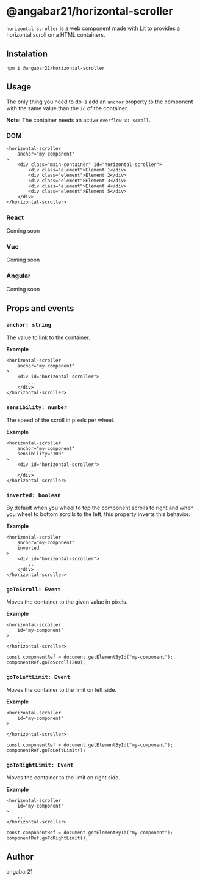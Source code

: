 # @angabar21/horizontal-scroller

`horizontal-scroller` is a web component made with Lit to provides a horizontal scroll on a HTML containers.

## Instalation

```
npm i @angabar21/horizontal-scroller
```

## Usage

The only thing you need to do is add an `anchor` property to the component with the same value than the `id` of the container.

**Note:** The container needs an active `overflow-x: scroll`.

### DOM

```
<horizontal-scroller
    anchor="my-component"
>
    <div class="main-container" id="horizontal-scroller">
        <div class="element">Element 1</div>
        <div class="element">Element 2</div>
        <div class="element">Element 3</div>
        <div class="element">Element 4</div>
        <div class="element">Element 5</div>
    </div>
</horizontal-scroller>
```

### React

Coming soon

### Vue

Coming soon

### Angular

Coming soon

## Props and events

### `anchor: string`

The value to link to the container.

**Example**

```
<horizontal-scroller
    anchor="my-component"
>
    <div id="horizontal-scroller">
        ...
    </div>
</horizontal-scroller>
```

### `sensibility: number`

The speed of the scroll in pixels per wheel.

**Example**

```
<horizontal-scroller
    anchor="my-component"
    sensibility="100"
>
    <div id="horizontal-scroller">
        ...
    </div>
</horizontal-scroller>
```

### `inverted: boolean`

By default when you wheel to top the component scrolls to right and when you wheel to bottom scrolls to the left, this property inverts this behavior.

**Example**

```
<horizontal-scroller
    anchor="my-component"
    inverted
>
    <div id="horizontal-scroller">
        ...
    </div>
</horizontal-scroller>
```

### `goToScroll: Event`

Moves the container to the given value in pixels.

**Example**

```
<horizontal-scroller
    id="my-component"
>
    ...
</horizontal-scroller>

const componentRef = document.getElementById("my-component");
componentRef.goToScroll(200);
```

### `goToLeftLimit: Event`

Moves the container to the limit on left side.

**Example**

```
<horizontal-scroller
    id="my-component"
>
    ...
</horizontal-scroller>

const componentRef = document.getElementById("my-component");
componentRef.goToLeftLimit();
```

### `goToRightLimit: Event`

Moves the container to the limit on right side.

**Example**

```
<horizontal-scroller
    id="my-component"
>
    ...
</horizontal-scroller>

const componentRef = document.getElementById("my-component");
componentRef.goToRightLimit();
```

## Author

angabar21
